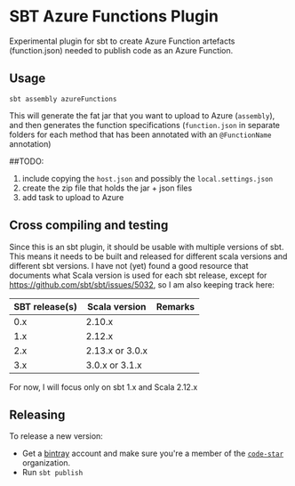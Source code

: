 # SBT Azure Functions Plugin

Experimental plugin for sbt to create Azure Function artefacts (function.json) needed to publish code as an Azure Function.

## Usage

`sbt assembly azureFunctions`

This will generate the fat jar that you want to upload to Azure (`assembly`), and then generates the function
specifications (`function.json` in separate folders for each method that has been annotated with an `@FunctionName`
annotation)

##TODO: 
1. include copying the `host.json` and possibly the `local.settings.json`
1. create the zip file that holds the jar + json files
1. add task to upload to Azure


## Cross compiling and testing
Since this is an sbt plugin, it should be usable with multiple versions of sbt. This means it needs to be built and
released for different scala versions and different sbt versions. I have not (yet) found a good resource that documents
what Scala version is used for each sbt release, except for https://github.com/sbt/sbt/issues/5032, 
so I am also keeping track here:

| SBT release(s)| Scala version     | Remarks                                          |
|---------------|-------------------|--------------------------------------------------|
| 0.x           | 2.10.x            |
| 1.x           | 2.12.x            |
| 2.x           | 2.13.x or 3.0.x   |
| 3.x           | 3.0.x or 3.1.x    |

For now, I will focus only on sbt 1.x and Scala 2.12.x

## Releasing
To release a new version:
* Get a [bintray](https://bintray.com) account and make sure you're a member of the [`code-star`](https://bintray.com/code-star) organization.
* Run `sbt publish`

